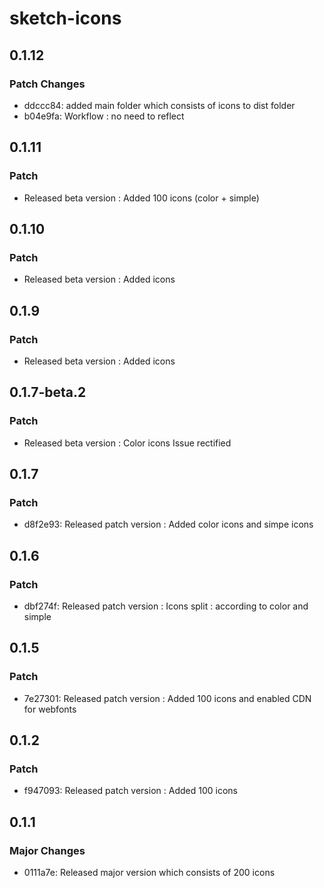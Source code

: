 # sketch-icons

## 0.1.12

### Patch Changes

- ddccc84: added main folder which consists of icons to dist folder
- b04e9fa: Workflow : no need to reflect

## 0.1.11

### Patch

- Released beta version : Added 100 icons (color + simple)

## 0.1.10

### Patch

- Released beta version : Added icons

## 0.1.9

### Patch

- Released beta version : Added icons

## 0.1.7-beta.2

### Patch

- Released beta version : Color icons Issue rectified

## 0.1.7

### Patch

- d8f2e93: Released patch version : Added color icons and simpe icons

## 0.1.6

### Patch

- dbf274f: Released patch version : Icons split : according to color and simple

## 0.1.5

### Patch

- 7e27301: Released patch version : Added 100 icons and enabled CDN for webfonts

## 0.1.2

### Patch

- f947093: Released patch version : Added 100 icons

## 0.1.1

### Major Changes

- 0111a7e: Released major version which consists of 200 icons
